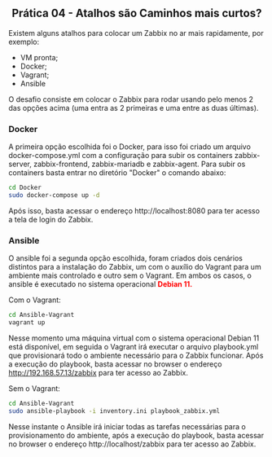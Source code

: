 <h2 align="center">Prática 04 - Atalhos são Caminhos mais curtos?</h2>

Existem alguns atalhos para colocar um Zabbix no ar mais rapidamente, por exemplo:

- VM pronta;
- Docker;
- Vagrant;
- Ansible

O desafio consiste em colocar o Zabbix para rodar usando pelo menos 2 das opções acima (uma entra as 2 primeiras e uma entre as duas últimas).

### Docker

A primeira opção escolhida foi o Docker, para isso foi criado um arquivo docker-compose.yml com a configuração para subir os containers zabbix-server, zabbix-frontend, zabbix-mariadb e zabbix-agent. Para subir os containers basta entrar no diretório "Docker" o comando abaixo:

```bash
cd Docker
sudo docker-compose up -d
```

Após isso, basta acessar o endereço http://localhost:8080 para ter acesso a tela de login do Zabbix.

### Ansible 

O ansible foi a segunda opção escolhida, foram criados dois cenários distintos para a instalação do Zabbix, um com o auxílio do Vagrant para um ambiente mais controlado e outro sem o Vagrant.
Em ambos os casos, o ansible é executado no sistema operacional <strong style="color:red;">Debian 11.</strong>

Com o Vagrant:

```bash
cd Ansible-Vagrant
vagrant up
```

Nesse momento uma máquina virtual com o sistema operacional Debian 11 está disponível, em seguida o Vagrant irá executar o arquivo playbook.yml que provisionará todo o ambiente necessário para o Zabbix funcionar. Após a execução do playbook, basta acessar no browser o endereço http://192.168.57.13/zabbix para ter acesso ao Zabbix.

Sem o Vagrant:

```bash
cd Ansible-Vagrant
sudo ansible-playbook -i inventory.ini playbook_zabbix.yml
```

Nesse instante o Ansible irá iniciar todas as tarefas necessárias para o provisionamento do ambiente, após a execução do playbook, basta acessar no browser o endereço http://localhost/zabbix para ter acesso ao Zabbix.



